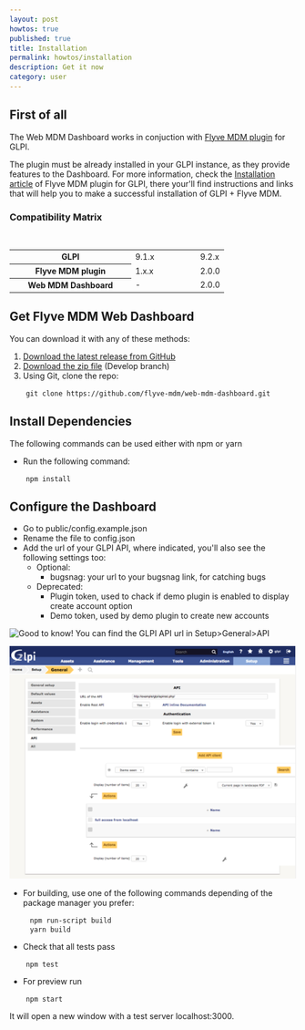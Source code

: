 ```yaml
---
layout: post
howtos: true
published: true
title: Installation
permalink: howtos/installation
description: Get it now
category: user
---
```


## First of all

The Web MDM Dashboard works in conjuction with [Flyve MDM plugin](http://flyve.org/glpi-plugin/) for GLPI.

The plugin must be already installed in your GLPI instance, as they provide features to the Dashboard. For more information, check the [Installation article](http://flyve.org/glpi-plugin/howtos/installation-wizard) of Flyve MDM plugin for GLPI, there your'll find instructions and links that will help you to make a successful installation of GLPI + Flyve MDM.

### Compatibility Matrix

<br>

<table>
    <tr>
        <th style="width:200px">GLPI</th>
        <td style="width:100px">9.1.x</td>
        <td>9.2.x</td>
    </tr>
    <tr>
        <th>Flyve MDM plugin</th>
        <td>1.x.x</td>
        <td>2.0.0</td>
    </tr>
    <tr>
        <th>Web MDM Dashboard</th>
        <td>-</td>
        <td>2.0.0</td>
    </tr>
</table>

## Get Flyve MDM Web Dashboard

You can download it with any of these methods:

1. [Download the latest release from GitHub](https://github.com/flyve-mdm/web-mdm-dashboard/releases)
1. [Download the zip file](https://github.com/flyve-mdm/web-mdm-dashboard/archive/develop.zip) (Develop branch)
1. Using Git, clone the repo:

```console
    git clone https://github.com/flyve-mdm/web-mdm-dashboard.git
```

## Install Dependencies

The following commands can be used either with npm or yarn

* Run the following command:

```console
    npm install
```

## Configure the Dashboard

* Go to public/config.example.json
* Rename the file to config.json
* Add the url of your GLPI API, where indicated, you'll also see the following settings too:
  * Optional:
    * bugsnag: your url to your bugsnag link, for catching bugs
  * Deprecated:
    * Plugin token, used to chack if demo plugin is enabled to display create account option
    * Demo token, used by demo plugin to create new accounts

<img src="{{ 'images/picto-information.png' | absolute_url }}" alt="Good to know!" height="16"> You can find the GLPI API url in Setup>General>API

![GLPI](https://raw.githubusercontent.com/Naylin15/Screenshots/master/dashboard-legacy/api-legacy-dashboard.png)

* For building, use one of the following commands depending of the package manager you prefer:

```console
     npm run-script build
     yarn build
```

* Check that all tests pass

```console
    npm test
```

* For preview run

```console
    npm start
```

It will open a new window with a test server localhost:3000.